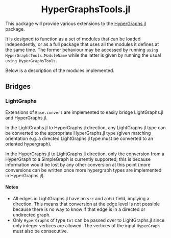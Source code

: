 <h1 align="center"><a>HyperGraphsTools.jl</a></h1>

This package will provide various extensions to the [HyperGraphs.jl](https://github.com/lpmdiaz/HyperGraphs.jl) package.

It is designed to function as a set of modules that can be loaded independently, or as a full package that uses all the modules it defines at the same time. The former behaviour may be accessed by running `using HyperGraphsTools.ModuleName` while the latter is given by running the usual `using HyperGraphsTools`.


Below is a description of the modules implemented.

## Bridges

### LightGraphs

Extensions of `Base.convert` are implemented to easily bridge LightGraphs.jl and HyperGraphs.jl.

In the LightGraphs.jl to HyperGraphs.jl direction, any LightGraphs.jl type can be converted to the appropriate HyperGraphs.jl type (given matching orientation e.g. a directed LightGraphs.jl type must be converted to an oriented hypergraph).

In the HyperGraphs.jl to LightGraphs.jl direction, only the conversion from a HyperGraph to a SimpleGraph is currently supported; this is because information would be lost by any other conversion at this point (more conversions can be written once more hypergraph types are implemented in HyperGraphs.jl).

#### Notes

- All edges in LightGraphs.jl have an `src` and a `dst` field, implying a direction. This means that conversion at the edge level is not possible because there is no way to know if that edge is in a directed or undirected graph.
- Only `HyperGraph`s of type `Int` can be passed over to LightGraphs.jl since only integer vertices are allowed. The vertices of the input `HyperGraph` must also be consecutive.
